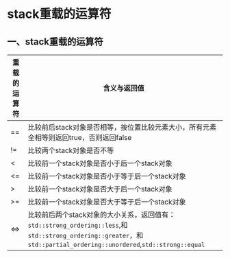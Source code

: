 # stack重载的运算符

## 一、stack重载的运算符

| 重载的运算符 | 含义与返回值                                                 |
| ------------ | ------------------------------------------------------------ |
| ==           | 比较前后stack对象是否相等，按位置比较元素大小，所有元素全相等则返回true，否则返回false |
| !=           | 比较两个stack对象是否不等                                    |
| <            | 比较前一个stack对象是否小于后一个stack对象                   |
| <=           | 比较前一个stack对象是否小于等于后一个stack对象               |
| >            | 比较前一个stack对象是否大于后一个stack对象                   |
| \>=          | 比较前一个stack对象是否大于等于后一个stack对象               |
| <=>          | 比较前后两个stack对象的大小关系，返回值有：`std::strong_ordering::less`,和`std::strong_ordering::greater`，和`std::partial_ordering::unordered`,`std::strong::equal` |

